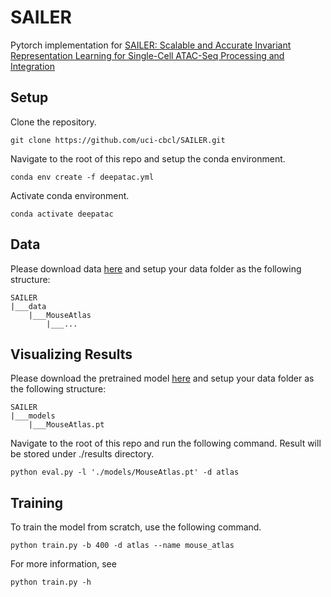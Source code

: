 # SAILER

Pytorch implementation for [SAILER: Scalable and Accurate Invariant Representation Learning for Single-Cell ATAC-Seq Processing and Integration](https://www.biorxiv.org/content/10.1101/2021.01.28.428689v2)

## Setup

Clone the repository.

```
git clone https://github.com/uci-cbcl/SAILER.git
```

Navigate to the root of this repo and setup the conda environment.

```
conda env create -f deepatac.yml
```

Activate conda environment.

```
conda activate deepatac
```

## Data

Please download data [here](https://drive.google.com/file/d/1sq9QiWL3_MnMCEB3yJ_O6BW8GYjwDRMT/view?usp=sharing) and setup your data folder as the following structure:

```
SAILER
|___data  
    |___MouseAtlas
        |___...
```

## Visualizing Results

 Please download the pretrained model [here](https://drive.google.com/file/d/1L0ahnqC6bM2hOkn1ZkcOTuPU_EH-4K1X/view?usp=sharing) and setup your data folder as the following structure:

```
SAILER
|___models  
    |___MouseAtlas.pt
```

Navigate to the root of this repo and run the following command. Result will be stored under ./results directory.

```
python eval.py -l './models/MouseAtlas.pt' -d atlas
```

## Training

To train the model from scratch, use the following command. 

```
python train.py -b 400 -d atlas --name mouse_atlas
```

For more information, see

```
python train.py -h
```

